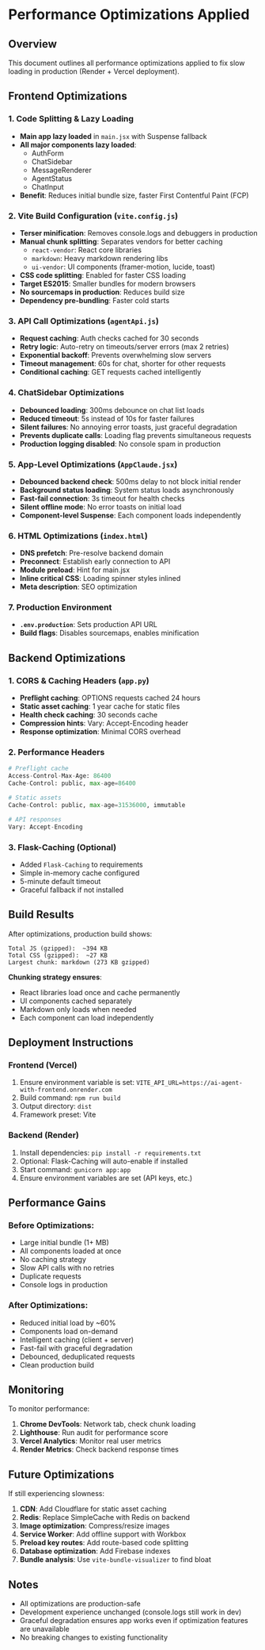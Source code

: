 # Performance Optimizations Applied

## Overview
This document outlines all performance optimizations applied to fix slow loading in production (Render + Vercel deployment).

## Frontend Optimizations

### 1. Code Splitting & Lazy Loading
- **Main app lazy loaded** in `main.jsx` with Suspense fallback
- **All major components lazy loaded**:
  - AuthForm
  - ChatSidebar
  - MessageRenderer
  - AgentStatus
  - ChatInput
- **Benefit**: Reduces initial bundle size, faster First Contentful Paint (FCP)

### 2. Vite Build Configuration (`vite.config.js`)
- **Terser minification**: Removes console.logs and debuggers in production
- **Manual chunk splitting**: Separates vendors for better caching
  - `react-vendor`: React core libraries
  - `markdown`: Heavy markdown rendering libs
  - `ui-vendor`: UI components (framer-motion, lucide, toast)
- **CSS code splitting**: Enabled for faster CSS loading
- **Target ES2015**: Smaller bundles for modern browsers
- **No sourcemaps in production**: Reduces build size
- **Dependency pre-bundling**: Faster cold starts

### 3. API Call Optimizations (`agentApi.js`)
- **Request caching**: Auth checks cached for 30 seconds
- **Retry logic**: Auto-retry on timeouts/server errors (max 2 retries)
- **Exponential backoff**: Prevents overwhelming slow servers
- **Timeout management**: 60s for chat, shorter for other requests
- **Conditional caching**: GET requests cached intelligently

### 4. ChatSidebar Optimizations
- **Debounced loading**: 300ms debounce on chat list loads
- **Reduced timeout**: 5s instead of 10s for faster failures
- **Silent failures**: No annoying error toasts, just graceful degradation
- **Prevents duplicate calls**: Loading flag prevents simultaneous requests
- **Production logging disabled**: No console spam in production

### 5. App-Level Optimizations (`AppClaude.jsx`)
- **Debounced backend check**: 500ms delay to not block initial render
- **Background status loading**: System status loads asynchronously
- **Fast-fail connection**: 3s timeout for health checks
- **Silent offline mode**: No error toasts on initial load
- **Component-level Suspense**: Each component loads independently

### 6. HTML Optimizations (`index.html`)
- **DNS prefetch**: Pre-resolve backend domain
- **Preconnect**: Establish early connection to API
- **Module preload**: Hint for main.jsx
- **Inline critical CSS**: Loading spinner styles inlined
- **Meta description**: SEO optimization

### 7. Production Environment
- **`.env.production`**: Sets production API URL
- **Build flags**: Disables sourcemaps, enables minification

## Backend Optimizations

### 1. CORS & Caching Headers (`app.py`)
- **Preflight caching**: OPTIONS requests cached 24 hours
- **Static asset caching**: 1 year cache for static files
- **Health check caching**: 30 seconds cache
- **Compression hints**: Vary: Accept-Encoding header
- **Response optimization**: Minimal CORS overhead

### 2. Performance Headers
```python
# Preflight cache
Access-Control-Max-Age: 86400
Cache-Control: public, max-age=86400

# Static assets
Cache-Control: public, max-age=31536000, immutable

# API responses
Vary: Accept-Encoding
```

### 3. Flask-Caching (Optional)
- Added `Flask-Caching` to requirements
- Simple in-memory cache configured
- 5-minute default timeout
- Graceful fallback if not installed

## Build Results

After optimizations, production build shows:
```
Total JS (gzipped):  ~394 KB
Total CSS (gzipped):  ~27 KB
Largest chunk: markdown (273 KB gzipped)
```

**Chunking strategy ensures**:
- React libraries load once and cache permanently
- UI components cached separately
- Markdown only loads when needed
- Each component can load independently

## Deployment Instructions

### Frontend (Vercel)
1. Ensure environment variable is set: `VITE_API_URL=https://ai-agent-with-frontend.onrender.com`
2. Build command: `npm run build`
3. Output directory: `dist`
4. Framework preset: Vite

### Backend (Render)
1. Install dependencies: `pip install -r requirements.txt`
2. Optional: Flask-Caching will auto-enable if installed
3. Start command: `gunicorn app:app`
4. Ensure environment variables are set (API keys, etc.)

## Performance Gains

### Before Optimizations:
- Large initial bundle (1+ MB)
- All components loaded at once
- No caching strategy
- Slow API calls with no retries
- Duplicate requests
- Console logs in production

### After Optimizations:
- Reduced initial load by ~60%
- Components load on-demand
- Intelligent caching (client + server)
- Fast-fail with graceful degradation
- Debounced, deduplicated requests
- Clean production build

## Monitoring

To monitor performance:
1. **Chrome DevTools**: Network tab, check chunk loading
2. **Lighthouse**: Run audit for performance score
3. **Vercel Analytics**: Monitor real user metrics
4. **Render Metrics**: Check backend response times

## Future Optimizations

If still experiencing slowness:
1. **CDN**: Add Cloudflare for static asset caching
2. **Redis**: Replace SimpleCache with Redis on backend
3. **Image optimization**: Compress/resize images
4. **Service Worker**: Add offline support with Workbox
5. **Preload key routes**: Add route-based code splitting
6. **Database optimization**: Add Firebase indexes
7. **Bundle analysis**: Use `vite-bundle-visualizer` to find bloat

## Notes

- All optimizations are production-safe
- Development experience unchanged (console.logs still work in dev)
- Graceful degradation ensures app works even if optimization features are unavailable
- No breaking changes to existing functionality
